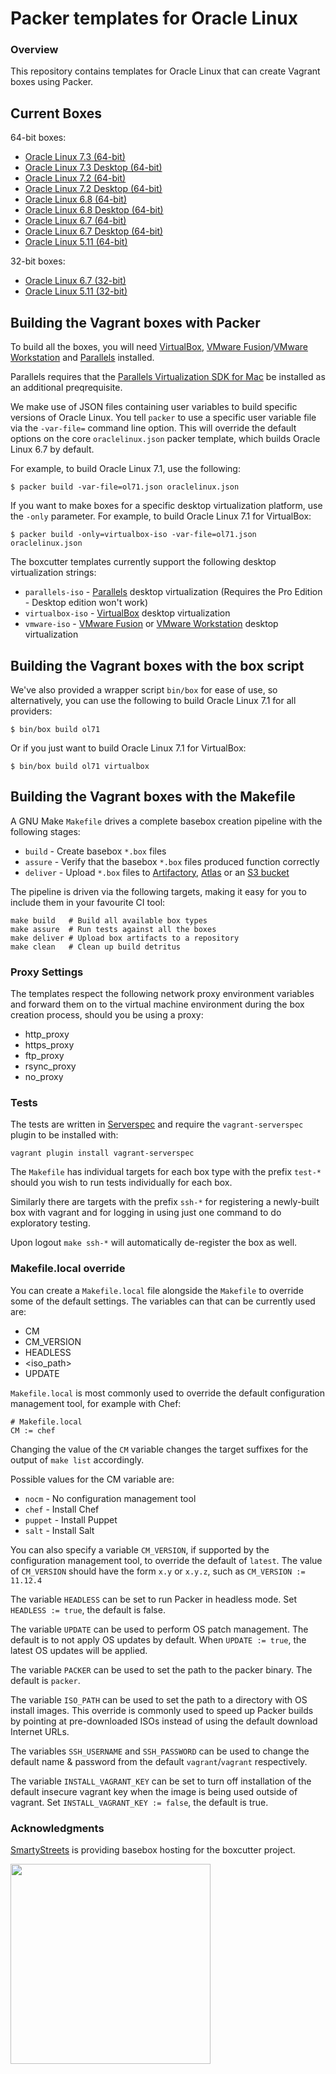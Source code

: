 # Packer templates for Oracle Linux

### Overview

This repository contains templates for Oracle Linux that can create
Vagrant boxes using Packer.

## Current Boxes

64-bit boxes:

* [Oracle Linux 7.3 (64-bit)](https://atlas.hashicorp.com/boxcutter/boxes/ol73)
* [Oracle Linux 7.3 Desktop (64-bit)](https://atlas.hashicorp.com/boxcutter/boxes/ol73-desktop)
* [Oracle Linux 7.2 (64-bit)](https://atlas.hashicorp.com/boxcutter/boxes/ol72)
* [Oracle Linux 7.2 Desktop (64-bit)](https://atlas.hashicorp.com/boxcutter/boxes/ol72-desktop)
* [Oracle Linux 6.8 (64-bit)](https://atlas.hashicorp.com/boxcutter/boxes/ol68)
* [Oracle Linux 6.8 Desktop (64-bit)](https://atlas.hashicorp.com/boxcutter/boxes/ol68-desktop)
* [Oracle Linux 6.7 (64-bit)](https://atlas.hashicorp.com/boxcutter/boxes/ol67)
* [Oracle Linux 6.7 Desktop (64-bit)](https://atlas.hashicorp.com/boxcutter/boxes/ol67-desktop)
* [Oracle Linux 5.11 (64-bit)](https://atlas.hashicorp.com/boxcutter/boxes/ol511)

32-bit boxes:

* [Oracle Linux 6.7 (32-bit)](https://atlas.hashicorp.com/boxcutter/boxes/ol67-i386)
* [Oracle Linux 5.11 (32-bit)](https://atlas.hashicorp.com/boxcutter/boxes/ol511-i386)

## Building the Vagrant boxes with Packer

To build all the boxes, you will need [VirtualBox](https://www.virtualbox.org/wiki/Downloads),
[VMware Fusion](https://www.vmware.com/products/fusion)/[VMware Workstation](https://www.vmware.com/products/workstation) and
[Parallels](http://www.parallels.com/products/desktop/whats-new/) installed.

Parallels requires that the
[Parallels Virtualization SDK for Mac](http://www.parallels.com/downloads/desktop)
be installed as an additional preqrequisite.

We make use of JSON files containing user variables to build specific versions of Oracle Linux.
You tell `packer` to use a specific user variable file via the `-var-file=` command line
option.  This will override the default options on the core `oraclelinux.json` packer template,
which builds Oracle Linux 6.7 by default.

For example, to build Oracle Linux 7.1, use the following:

    $ packer build -var-file=ol71.json oraclelinux.json

If you want to make boxes for a specific desktop virtualization platform, use the `-only`
parameter.  For example, to build Oracle Linux 7.1 for VirtualBox:

    $ packer build -only=virtualbox-iso -var-file=ol71.json oraclelinux.json

The boxcutter templates currently support the following desktop virtualization strings:

* `parallels-iso` - [Parallels](http://www.parallels.com/products/desktop/whats-new/) desktop virtualization (Requires the Pro Edition - Desktop edition won't work)
* `virtualbox-iso` - [VirtualBox](https://www.virtualbox.org/wiki/Downloads) desktop virtualization
* `vmware-iso` - [VMware Fusion](https://www.vmware.com/products/fusion) or [VMware Workstation](https://www.vmware.com/products/workstation) desktop virtualization

## Building the Vagrant boxes with the box script

We've also provided a wrapper script `bin/box` for ease of use, so alternatively, you can use
the following to build Oracle Linux 7.1 for all providers:

    $ bin/box build ol71

Or if you just want to build Oracle Linux 7.1 for VirtualBox:

    $ bin/box build ol71 virtualbox

## Building the Vagrant boxes with the Makefile

A GNU Make `Makefile` drives a complete basebox creation pipeline with the following stages:

* `build` - Create basebox `*.box` files
* `assure` - Verify that the basebox `*.box` files produced function correctly
* `deliver` - Upload `*.box` files to [Artifactory](https://www.jfrog.com/confluence/display/RTF/Vagrant+Repositories), [Atlas](https://atlas.hashicorp.com/) or an [S3 bucket](https://aws.amazon.com/s3/)

The pipeline is driven via the following targets, making it easy for you to include them
in your favourite CI tool:

    make build   # Build all available box types
    make assure  # Run tests against all the boxes
    make deliver # Upload box artifacts to a repository
    make clean   # Clean up build detritus

### Proxy Settings

The templates respect the following network proxy environment variables
and forward them on to the virtual machine environment during the box creation
process, should you be using a proxy:

* http_proxy
* https_proxy
* ftp_proxy
* rsync_proxy
* no_proxy

### Tests

The tests are written in [Serverspec](http://serverspec.org) and require the
`vagrant-serverspec` plugin to be installed with:

    vagrant plugin install vagrant-serverspec

The `Makefile` has individual targets for each box type with the prefix
`test-*` should you wish to run tests individually for each box.

Similarly there are targets with the prefix `ssh-*` for registering a
newly-built box with vagrant and for logging in using just one command to
do exploratory testing.

Upon logout `make ssh-*` will automatically de-register the box as well.

### Makefile.local override

You can create a `Makefile.local` file alongside the `Makefile` to override
some of the default settings.  The variables can that can be currently
used are:

* CM
* CM_VERSION
* HEADLESS
* \<iso_path\>
* UPDATE

`Makefile.local` is most commonly used to override the default configuration
management tool, for example with Chef:

    # Makefile.local
    CM := chef

Changing the value of the `CM` variable changes the target suffixes for
the output of `make list` accordingly.

Possible values for the CM variable are:

* `nocm` - No configuration management tool
* `chef` - Install Chef
* `puppet` - Install Puppet
* `salt`  - Install Salt

You can also specify a variable `CM_VERSION`, if supported by the
configuration management tool, to override the default of `latest`.
The value of `CM_VERSION` should have the form `x.y` or `x.y.z`,
such as `CM_VERSION := 11.12.4`

The variable `HEADLESS` can be set to run Packer in headless mode.
Set `HEADLESS := true`, the default is false.

The variable `UPDATE` can be used to perform OS patch management.  The
default is to not apply OS updates by default.  When `UPDATE := true`,
the latest OS updates will be applied.

The variable `PACKER` can be used to set the path to the packer binary.
The default is `packer`.

The variable `ISO_PATH` can be used to set the path to a directory with
OS install images.  This override is commonly used to speed up Packer
builds by pointing at pre-downloaded ISOs instead of using the default
download Internet URLs.

The variables `SSH_USERNAME` and `SSH_PASSWORD` can be used to change
the default name & password from the default `vagrant`/`vagrant`
respectively.

The variable `INSTALL_VAGRANT_KEY` can be set to turn off installation
of the default insecure vagrant key when the image is being used
outside of vagrant.  Set `INSTALL_VAGRANT_KEY := false`, the default
is true.

### Acknowledgments

[SmartyStreets](http://www.smartystreets.com) is providing basebox hosting for the boxcutter project.

<img src="https://d79i1fxsrar4t.cloudfront.net/images/brand/smartystreets.65887aa3.png" width="320">
